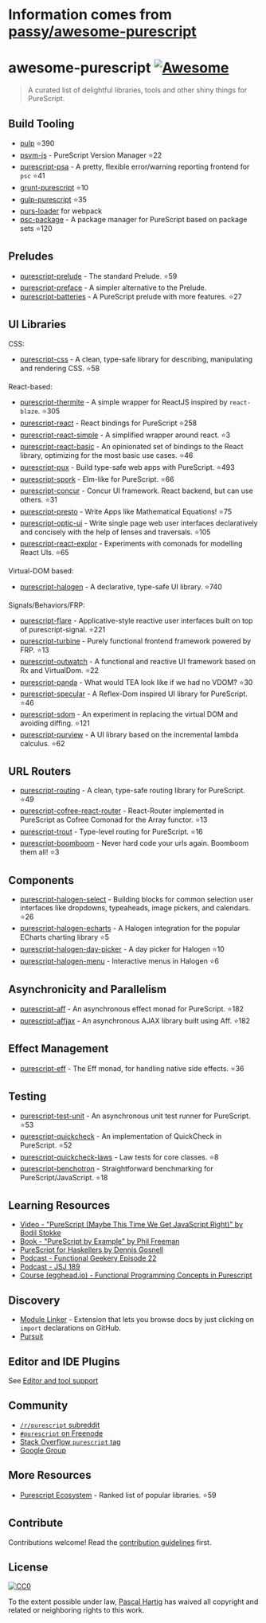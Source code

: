 # Information comes from [passy/awesome-purescript](https://github.com/passy/awesome-purescript)
# awesome-purescript [![Awesome](https://cdn.rawgit.com/sindresorhus/awesome/d7305f38d29fed78fa85652e3a63e154dd8e8829/media/badge.svg)](https://github.com/sindresorhus/awesome)

> A curated list of delightful libraries, tools and other shiny things for PureScript.

## Build Tooling

- [pulp](https://github.com/bodil/pulp) :star:390
- [psvm-js](https://github.com/ThomasCrvsr/psvm-js) - PureScript Version Manager :star:22
- [purescript-psa](https://github.com/natefaubion/purescript-psa) - A pretty, flexible error/warning reporting frontend for `psc` :star:41
- [grunt-purescript](https://github.com/purescript-contrib/grunt-purescript) :star:10
- [gulp-purescript](https://github.com/purescript-contrib/gulp-purescript) :star:35
- [purs-loader](https://github.com/ethul/purs-loader) for webpack
- [psc-package](https://github.com/purescript/psc-package) - A package manager for PureScript based on package sets :star:120

## Preludes

- [purescript-prelude](https://github.com/purescript/purescript-prelude) - The standard Prelude. :star:59
- [purescript-preface](https://github.com/paf31/purescript-preface) - A simpler alternative to the Prelude.
- [purescript-batteries](https://github.com/tfausak/purescript-batteries) - A PureScript prelude with more features. :star:27

## UI Libraries

CSS:

- [purescript-css](https://github.com/slamdata/purescript-css) - A clean, type-safe library for describing, manipulating and rendering CSS. :star:58

React-based:

- [purescript-thermite](https://github.com/paf31/purescript-thermite) - A simple wrapper for ReactJS inspired by `react-blaze`. :star:305
- [purescript-react](https://github.com/purescript-contrib/purescript-react) - React bindings for PureScript :star:258
- [purescript-react-simple](https://github.com/joneshf/purescript-react-simple) - A simplified wrapper around react. :star:3
- [purescript-react-basic](https://github.com/lumihq/purescript-react-basic) - An opinionated set of bindings to the React library, optimizing for the most basic use cases. :star:46
- [purescript-pux](https://github.com/alexmingoia/purescript-pux) - Build type-safe web apps with PureScript. :star:493
- [purescript-spork](https://github.com/natefaubion/purescript-spork) - Elm-like for PureScript. :star:66
- [purescript-concur](https://github.com/ajnsit/purescript-concur) - Concur UI framework. React backend, but can use others. :star:31
- [purescript-presto](https://github.com/juspay/purescript-presto) - Write Apps like Mathematical Equations! :star:75
- [purescript-optic-ui](https://github.com/zrho/purescript-optic-ui) - Write single page web user interfaces declaratively and concisely with the help of lenses and traversals. :star:105
- [purescript-react-explor](https://github.com/paf31/purescript-react-explore) - Experiments with comonads for modelling React UIs. :star:65

Virtual-DOM based:

- [purescript-halogen](https://github.com/slamdata/purescript-halogen) - A declarative, type-safe UI library. :star:740

Signals/Behaviors/FRP:

- [purescript-flare](https://github.com/sharkdp/purescript-flare) - Applicative-style reactive user interfaces built on top of purescript-signal. :star:221
- [purescript-turbine](https://github.com/funkia/purescript-turbine) - Purely functional frontend framework powered by FRP. :star:13
- [purescript-outwatch](https://github.com/OutWatch/purescript-outwatch) - A functional and reactive UI framework based on Rx and VirtualDom. :star:22
- [purescript-panda](https://github.com/i-am-tom/purescript-panda) - What would TEA look like if we had no VDOM? :star:30
- [purescript-specular](https://github.com/restaumatic/purescript-specular) - A Reflex-Dom inspired UI library for PureScript. :star:46
- [purescript-sdom](https://github.com/paf31/purescript-sdom) - An experiment in replacing the virtual DOM and avoiding diffing. :star:121
- [purescript-purview](https://github.com/paf31/purescript-purview) - A UI library based on the incremental lambda calculus. :star:62

## URL Routers

- [purescript-routing](https://github.com/slamdata/purescript-routing) - A clean, type-safe routing library for PureScript. :star:49
- [purescript-cofree-react-router](https://github.com/coot/purescript-cofree-react-router) - React-Router implemented in PureScript as Cofree Comonad for the Array functor. :star:13
- [purescript-trout](https://github.com/owickstrom/purescript-trout) - Type-level routing for PureScript. :star:16
- [purescript-boomboom](https://github.com/paluh/purescript-boomboom) - Never hard code your urls again. Boomboom them all! :star:3

## Components

- [purescript-halogen-select](https://github.com/citizennet/purescript-halogen-select) - Building blocks for common selection user interfaces like dropdowns, typeaheads, image pickers, and calendars. :star:26
- [purescript-halogen-echarts](https://github.com/slamdata/purescript-halogen-echarts) - A Halogen integration for the popular ECharts charting library :star:5
- [purescript-halogen-day-picker](https://github.com/rnons/purescript-halogen-day-picker) - A day picker for Halogen :star:10
- [purescript-halogen-menu](https://github.com/slamdata/purescript-halogen-menu) - Interactive menus in Halogen :star:6

## Asynchronicity and Parallelism

- [purescript-aff](https://github.com/slamdata/purescript-aff) - An asynchronous effect monad for PureScript. :star:182
- [purescript-affjax](https://github.com/slamdata/purescript-aff) - An asynchronous AJAX library built using Aff. :star:182

## Effect Management

- [purescript-eff](https://github.com/purescript/purescript-eff) - The Eff monad, for handling native side effects. :star:36

## Testing

- [purescript-test-unit](https://github.com/bodil/purescript-test-unit) - An asynchronous unit test runner for PureScript. :star:53
- [purescript-quickcheck](https://github.com/purescript/purescript-quickcheck) - An implementation of QuickCheck in PureScript. :star:52
- [purescript-quickcheck-laws](https://github.com/garyb/purescript-quickcheck-laws) - Law tests for core classes. :star:8
- [purescript-benchotron](https://github.com/hdgarrood/purescript-benchotron) - Straightforward benchmarking for PureScript/JavaScript. :star:18

## Learning Resources

- [Video - "PureScript (Maybe This Time We Get JavaScript Right)" by Bodil Stokke](https://www.youtube.com/watch?v=yIlDBPiMb0o)
- [Book - "PureScript by Example" by Phil Freeman](https://leanpub.com/purescript/read)
- [PureScript for Haskellers by Dennis Gosnell](http://www.arow.info/blog/posts/2015-12-17-purescript-intro.html)
- [Podcast - Functional Geekery Episode 22](https://www.functionalgeekery.com/episode-22-lambdaconf-2015-part-1/)
- [Podcast - JSJ 189](https://devchat.tv/js-jabber/189-jsj-purescript-with-john-a-de-goes-and-phil-freeman)
- [Course (egghead.io) - Functional Programming Concepts in Purescript](https://egghead.io/courses/functional-programming-concepts-in-purescript)

## Discovery

- [Module Linker](https://fiatjaf.alhur.es/module-linker/#/purescript) - Extension that lets you browse docs by just clicking on `import` declarations on GitHub.
- [Pursuit](https://pursuit.purescript.org/)

## Editor and IDE Plugins

See [Editor and tool support](https://github.com/purescript/purescript/wiki/Editor-and-tool-support)

## Community

- [`/r/purescript` subreddit](http://www.reddit.com/r/purescript)
- [`#purescript` on Freenode](http://webchat.freenode.net/?channels=purescript)
- [Stack Overflow `purescript` tag](http://stackoverflow.com/questions/tagged/purescript)
- [Google Group](https://groups.google.com/forum/#!forum/purescript)

## More Resources

- [Purescript Ecosystem](https://github.com/xgrommx/purescript-ecosystem) - Ranked list of popular libraries. :star:59

## Contribute

Contributions welcome! Read the [contribution guidelines](contributing.md) first.


## License

[![CC0](http://i.creativecommons.org/p/zero/1.0/88x31.png)](http://creativecommons.org/publicdomain/zero/1.0/)

To the extent possible under law, [Pascal Hartig](https://passy.me/) has waived all copyright and related or neighboring rights to this work.

